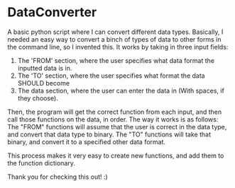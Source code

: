# DataConverter
A basic python script where I can convert different data types.
Basically, I needed an easy way to convert a binch of types of data to other forms in the command line, so I invented this.
It works by taking in three input fields:
1) The 'FROM' section, where the user specifies what data format the inputted data is in.
2) The 'TO' section, where the user specifies what format the data SHOULD become
3) The data section, where the user can enter the data in (With spaces, if they choose).

Then, the program will get the correct function from each input, and then call those functions on the data, in order. The way it works is as follows:
The "FROM" functions will assume that the user is correct in the data type, and convert that data type to binary.
The "TO" functions will take that binary, and convert it to a specified other data format.

This process makes it very easy to create new functions, and add them to the function dictionary.

Thank you for checking this out! :)

